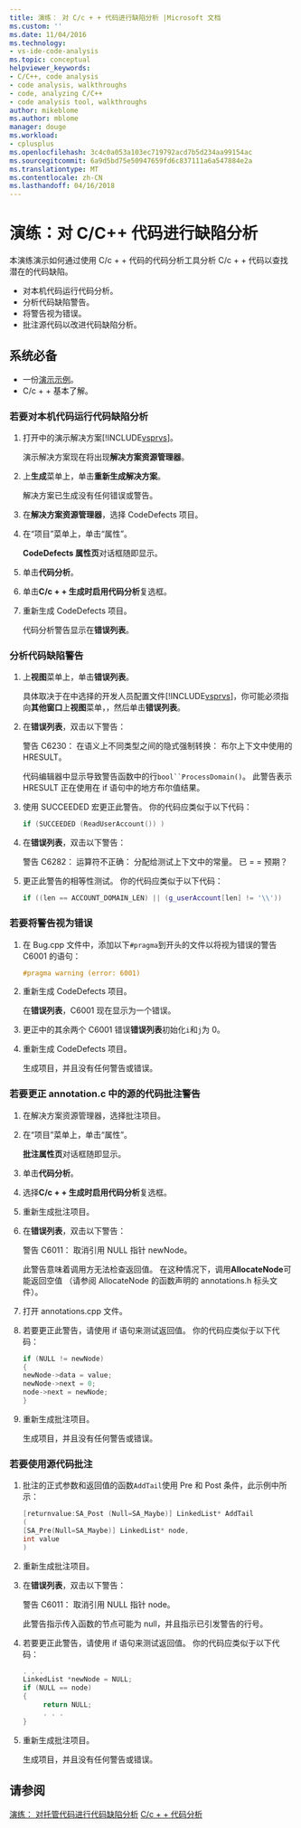 ```yaml
---
title: 演练： 对 C/c + + 代码进行缺陷分析 |Microsoft 文档
ms.custom: ''
ms.date: 11/04/2016
ms.technology:
- vs-ide-code-analysis
ms.topic: conceptual
helpviewer_keywords:
- C/C++, code analysis
- code analysis, walkthroughs
- code, analyzing C/C++
- code analysis tool, walkthroughs
author: mikeblome
ms.author: mblome
manager: douge
ms.workload:
- cplusplus
ms.openlocfilehash: 3c4c0a053a103ec719792acd7b5d234aa99154ac
ms.sourcegitcommit: 6a9d5bd75e50947659fd6c837111a6a547884e2a
ms.translationtype: MT
ms.contentlocale: zh-CN
ms.lasthandoff: 04/16/2018
---
```

# <a name="walkthrough-analyzing-cc-code-for-defects"></a>演练：对 C/C++ 代码进行缺陷分析

本演练演示如何通过使用 C/c + + 代码的代码分析工具分析 C/c + + 代码以查找潜在的代码缺陷。 

- 对本机代码运行代码分析。
- 分析代码缺陷警告。
- 将警告视为错误。
- 批注源代码以改进代码缺陷分析。

## <a name="prerequisites"></a>系统必备

- 一份[演示示例](../code-quality/demo-sample.md)。
- C/c + + 基本了解。

### <a name="to-run-code-defect-analysis-on-native-code"></a>若要对本机代码运行代码缺陷分析

1. 打开中的演示解决方案[!INCLUDE[vsprvs](../code-quality/includes/vsprvs_md.md)]。

     演示解决方案现在将出现**解决方案资源管理器**。

2. 上**生成**菜单上，单击**重新生成解决方案**。

     解决方案已生成没有任何错误或警告。

3. 在**解决方案资源管理器**，选择 CodeDefects 项目。

4. 在“项目”菜单上，单击“属性”。

     **CodeDefects 属性页**对话框随即显示。

5. 单击**代码分析**。

6. 单击**C/c + + 生成时启用代码分析**复选框。

7. 重新生成 CodeDefects 项目。

     代码分析警告显示在**错误列表**。

### <a name="to-analyze-code-defect-warnings"></a>分析代码缺陷警告

1. 上**视图**菜单上，单击**错误列表**。

     具体取决于在中选择的开发人员配置文件[!INCLUDE[vsprvs](../code-quality/includes/vsprvs_md.md)]，你可能必须指向**其他窗口**上**视图**菜单，，然后单击**错误列表**。

2. 在**错误列表**，双击以下警告：

     警告 C6230： 在语义上不同类型之间的隐式强制转换： 布尔上下文中使用的 HRESULT。

     代码编辑器中显示导致警告函数中的行`bool``ProcessDomain()`。 此警告表示 HRESULT 正在使用在 if 语句中的地方布尔值结果。

3. 使用 SUCCEEDED 宏更正此警告。 你的代码应类似于以下代码：

   ```cpp
   if (SUCCEEDED (ReadUserAccount()) )
   ```

4. 在**错误列表**，双击以下警告：

     警告 C6282： 运算符不正确： 分配给测试上下文中的常量。 已 = = 预期？

5. 更正此警告的相等性测试。 你的代码应类似于以下代码：

   ```cpp
   if ((len == ACCOUNT_DOMAIN_LEN) || (g_userAccount[len] != '\\'))
   ```

### <a name="to-treat-warning-as-an-error"></a>若要将警告视为错误

1. 在 Bug.cpp 文件中，添加以下`#pragma`到开头的文件以将视为错误的警告 C6001 的语句：

   ```cpp
   #pragma warning (error: 6001)
   ```

2. 重新生成 CodeDefects 项目。

     在**错误列表**，C6001 现在显示为一个错误。

3. 更正中的其余两个 C6001 错误**错误列表**初始化`i`和`j`为 0。

4. 重新生成 CodeDefects 项目。

     生成项目，并且没有任何警告或错误。

### <a name="to-correct-the-source-code-annotation-warnings-in-annotationc"></a>若要更正 annotation.c 中的源的代码批注警告

1. 在解决方案资源管理器，选择批注项目。

2. 在“项目”菜单上，单击“属性”。

     **批注属性页**对话框随即显示。

3. 单击**代码分析**。

4. 选择**C/c + + 生成时启用代码分析**复选框。

5. 重新生成批注项目。

6. 在**错误列表**，双击以下警告：

     警告 C6011： 取消引用 NULL 指针 newNode。

     此警告意味着调用方无法检查返回值。 在这种情况下，调用**AllocateNode**可能返回空值 （请参阅 AllocateNode 的函数声明的 annotations.h 标头文件）。

7. 打开 annotations.cpp 文件。

8. 若要更正此警告，请使用 if 语句来测试返回值。 你的代码应类似于以下代码：

   ```cpp
   if (NULL != newNode)
   {
   newNode->data = value;
   newNode->next = 0;
   node->next = newNode;
   }
   ```

9. 重新生成批注项目。

     生成项目，并且没有任何警告或错误。

### <a name="to-use-source-code-annotation"></a>若要使用源代码批注

1. 批注的正式参数和返回值的函数`AddTail`使用 Pre 和 Post 条件，此示例中所示：

   ```cpp
   [returnvalue:SA_Post (Null=SA_Maybe)] LinkedList* AddTail
   (
   [SA_Pre(Null=SA_Maybe)] LinkedList* node,
   int value
   )
   ```

2. 重新生成批注项目。

3. 在**错误列表**，双击以下警告：

     警告 C6011： 取消引用 NULL 指针 node。

     此警告指示传入函数的节点可能为 null，并且指示已引发警告的行号。

4. 若要更正此警告，请使用 if 语句来测试返回值。 你的代码应类似于以下代码：

   ```cpp
   . . .
   LinkedList *newNode = NULL; 
   if (NULL == node)
   {
        return NULL;
        . . .
   }
   ```

5. 重新生成批注项目。

     生成项目，并且没有任何警告或错误。

## <a name="see-also"></a>请参阅

[演练： 对托管代码进行代码缺陷分析](../code-quality/walkthrough-analyzing-managed-code-for-code-defects.md)
[C/c + + 代码分析](../code-quality/code-analysis-for-c-cpp-overview.md)